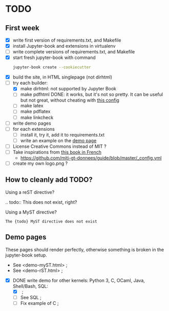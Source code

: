 # TODO

## First week
- [x] write first version of requirements.txt, and Makefile
- [x] install Jupyter-book and extensions in virtualenv
- [ ] write complete versions of requirements.txt, and Makefile
- [x] start fresh jupyter-book with command
  ```bash
  jupyter-book create --cookiecutter
  ```
- [x] build the site, in HTML singlepage (not dirhtml)
- [ ] try each builder:
  - [x] make dirhtml: not supported by Jupyter Book
  - [ ] make pdfhtml DONE: it works, but it's not so pretty. It can be useful but not great, without cheating with [this config](https://jupyterbook.org/advanced/pdf.html#control-the-look-of-pdf-via-html)
  - [ ] make latex
  - [ ] make pdflatex
  - [ ] make linkcheck
- [ ] write demo pages
- [ ] for each extensions
  - [ ] install it, try it, add it to requirements.txt
  - [ ] write an example on the [demo page](Extensions_sphinx.html)
- [ ] License Creative Commons instead of MIT ?
- [ ] Take inspirations from [this book in French](https://mi-gt-donnees.pages.math.unistra.fr/guide)
  - https://github.com/miti-gt-donnees/guide/blob/master/_config.yml
- [ ] create my own logo.png ?

## How to cleanly add TODO?

Using a reST directive?

.. todo:: This does not exist, right?

Using a MyST directive?

```{todo}
The {todo} MyST directive does not exist
```

## Demo pages

These pages should render perfectly, otherwise something is broken in the jupyter-book setup.

- See <demo-myST.html> ;
- See <demo-rST.html> ;
- [x] DONE write demo for other kernels: Python 3, C, OCaml, Java, Shell/Bash, SQL:
  - [x] <notebooks/> ;
  - [ ] See SQL ;
  - [ ] Fix example of C ;
